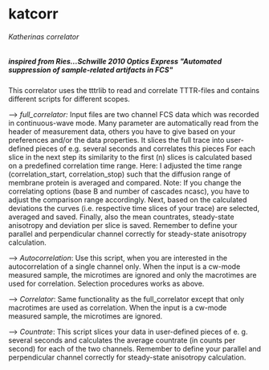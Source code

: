 # katcorr
###### Katherinas correlator

##### inspired from Ries...Schwille 2010 Optics Express "Automated suppression of sample-related artifacts in FCS"

This correlator uses the tttrlib to read and correlate TTTR-files and contains different scripts for different scopes.

--> _full_correlator:_ 
Input files are two channel FCS data which was recorded in continuous-wave mode.
Many parameter are automatically read from the header of measurement data, others you have to give based on your
preferences and/or the data properties.
It slices the full trace into user-defined pieces of e.g. several seconds and correlates this pieces
For each slice in the next step its similarity to the first (n) slices is calculated based on a predefined 
correlation time range.
Here: I adjusted the time range (correlation_start, correlation_stop) such that the diffusion range of membrane protein 
is averaged and compared. 
Note: If you change the correlating options (base B and number of cascades ncasc), you have to adjust the 
comparison range accordingly.
Next, based on the calculated deviations the curves (i.e. respective time slices of your trace) are selected, 
averaged and saved.
Finally, also the mean countrates, steady-state anisotropy and deviation per slice is saved.
Remember to define your parallel and perpendicular channel correctly for steady-state anisotropy calculation.

--> _Autocorrelation_:
Use this script, when you are interested in the autocorrelation of a single channel only. 
When the input is a cw-mode measured sample, the microtimes are ignored and only the macrotimes are used for correlation.
Selection procedures works as above.

--> _Correlator_:
Same functionality as the full_correlator except that only macrotimes are used as correlation.
When the input is a cw-mode measured sample, the microtimes are ignored.

--> _Countrate_:
This script slices your data in user-defined pieces of e. g. several seconds and calculates the average
countrate (in counts per second) for each of the two channels. 
Remember to define your parallel and perpendicular channel correctly for steady-state anisotropy calculation.
